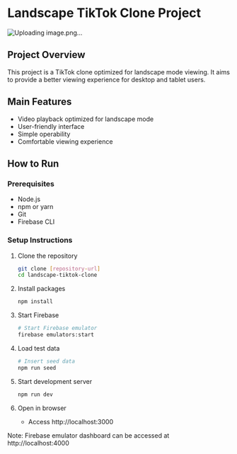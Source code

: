 # Landscape TikTok Clone Project

![Uploading image.png…]()


## Project Overview
This project is a TikTok clone optimized for landscape mode viewing. It aims to provide a better viewing experience for desktop and tablet users.

## Main Features
- Video playback optimized for landscape mode
- User-friendly interface
- Simple operability
- Comfortable viewing experience

## How to Run

### Prerequisites
- Node.js
- npm or yarn
- Git
- Firebase CLI

### Setup Instructions
1. Clone the repository
   ```bash
   git clone [repository-url]
   cd landscape-tiktok-clone
   ```

2. Install packages
   ```bash
   npm install
   ```

3. Start Firebase
   ```bash
   # Start Firebase emulator
   firebase emulators:start
   ```

4. Load test data
   ```bash
   # Insert seed data
   npm run seed
   ```

5. Start development server
   ```bash
   npm run dev
   ```

6. Open in browser
   - Access http://localhost:3000

Note: Firebase emulator dashboard can be accessed at http://localhost:4000
